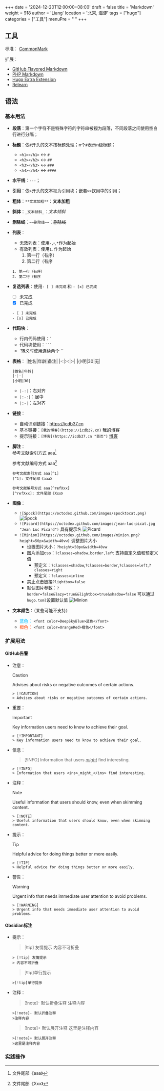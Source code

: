 +++
date = '2024-12-20T12:00:00+08:00'
draft = false
title = 'Markdown'
weight = 918
author = 'Liang'
location = '北京, 海淀'
tags = ["hugo"]
categories = ["工具"]
menuPre = "<i class='fa-fw fab fa-markdown'></i> "
+++

## 工具
标准： [CommonMark](https://commonmark.org/help)

扩展：
* [GitHub Flavored Markdown](https://github.github.com/gfm/)
* [PHP Markdown](https://michelf.ca/projects/php-markdown/extra/)
* [Hugo Extra Extension ](https://github.com/gohugoio/hugo-goldmark-extensions?tab=readme-ov-file#extras-extension)
* [Relearn](https://mcshelby.github.io/hugo-theme-relearn/authoring/markdown/index.html)

## 语法

### 基本用法
* **段落**：第一个字符不是特殊字符的字符串被视为段落，不同段落之间使用空白行进行分隔；
* **标题**：依`#`开头的文本按标题处理；n个`#`表示n级标题；
    * `<h1></h1>` <-> `#`
    * `<h2></h2>` <-> `##`
    * `<h3></h3>` <-> `###`
    * `<h4></h4>` <-> `####`
* **水平线**：`---`；
* **引用**：依`>`开头的文本视为引用块；嵌套`>>`饮用中的引用；
* **粗体**：`**文本加粗**`：**文本加粗**
* **斜体**：`_文本倾斜_`：_文本倾斜_
* **删除线**：`~~删除线~~`：~~删除线~~
* **列表**：
    * 无效列表：使用`-`,`+`,`*`作为起始
    * 有效列表：使用`1.`作为起始
        1. 第一行（有序）
        2. 第二行（有序
    ```
    1. 第一行（有序）
    2. 第二行（有序
    ```
* **复选列表**：使用`- [ ] 未完成` 和 `- [x] 已完成`
    - [ ] 未完成
    - [x] 已完成
    ```
    - [ ] 未完成
    - [x] 已完成
    ```
* **代码块**：
    * 行内代码使用：`` ` ``
    * 代码块使用：`` ``` ``
    * \`转义时使用连续两个 \`\`
* **表格**：
    |姓名|年龄|备注|
    |-:|:-:|:-|
    |小明|30|无|
    ```
    |姓名|年龄|
    |-|-|
    |小明|30|
    ```
    * `|-:|`：右对齐
    * `|:-:|`：居中
    * `|:-|`：左对齐
* **链接**：
    * 自动识别链接：https://icdb37.cn
    * 基本链接：`[我的博客](https://icdb37.cn)` [我的博客](https://icdb37.cn)
    * 提示链接：`[博客](https://icdb37.cn "首页")` [博客](https://icdb37.cn "首页")
* **脚注**：  
    参考文献索引方式 aaa[^1]
    [^1]: 文件尾部《aaa》  

    参考文献编号方式 aaa[^refXxx]  
    [^refXxx]: 文件尾部《Xxx》
    ```
    参考文献索引方式 aaa[^1]
    [^1]: 文件尾部《aaa》  

    参考文献编号方式 aaa[^refXxx]  
    [^refXxx]: 文件尾部《Xxx》
    ```
* **图像**：
    * `![Spock](https://octodex.github.com/images/spocktocat.png)`
    ![Spock](https://himg.bdimg.com/sys/portraitn/item/public.1.e7d11772.t3c66DK50ytbDrLhDniLEg) 
    * `![Picard](https://octodex.github.com/images/jean-luc-picat.jpg "Jean Luc Picard")` 具有提示名
    ![Picard](https://himg.bdimg.com/sys/portraitn/item/public.1.e7d11772.t3c66DK50ytbDrLhDniLEg "Jean Luc Picard")
    * `![Minion](https://octodex.github.com/images/minion.png?height=50px&width=40vw)` 调整图片大小
        * 设置图片大小：`?height=50px&width=40vw`
        * 图片添加css：`?classes=shadow,border,left` 支持自定义值和预定义值
            * 预定义：`?classes=shadow`,`?classes=border`,`?classes=left`,`?classes=right`
            * 预定义：`?classes=inline`
        * 禁止点击链接`?lightbox=false`
        * 默认图片参数：`?border=false&lazy=true&&lightbox=true&shadow=false` 可以通过`hugo.toml`设置默认值
    ![Minion](https://octodex.github.com/images/minion.png?height=50px&width=40vw)

* **文本颜色**：（某些可能不支持）
    * <font color=DeepSkyBlue>蓝色：</font> `<font color=DeepSkyBlue>蓝色</font>`
    * <font color=OrangeRed>橙色：</font> `<font color=OrangeRed>橙色</font>`

### 扩展用法
#### GitHub告警
* 注意：
    > [!CAUTION]
    > Advises about risks or negative outcomes of certain actions.
    ```
    > [!CAUTION]
    > Advises about risks or negative outcomes of certain actions.
    ```
* 重要：
    > [!IMPORTANT]
    > Key information users need to know to achieve their goal.
    ```
    > [!IMPORTANT]
    > Key information users need to know to achieve their goal.
    ```
* 信息：
    > [!INFO]
    > Information that users <ins>_might_</ins> find interesting.
    ```
    > [!INFO]
    > Information that users <ins>_might_</ins> find interesting.
    ```
* 注释：
    > [!NOTE]
    > Useful information that users should know, even when skimming content.
    ```
    > [!NOTE]
    > Useful information that users should know, even when skimming content.
    ```
* 提示：
    > [!TIP]
    > Helpful advice for doing things better or more easily.
    ```
    > [!TIP]
    > Helpful advice for doing things better or more easily.
    ```
* 警告：
    > [!WARNING]
    > Urgent info that needs immediate user attention to avoid problems.
    ```
    > [!WARNING]
    > Urgent info that needs immediate user attention to avoid problems.
    ```
#### Obsidian标注
* 提示：
    > [!tip] 友情提示
    > 内容不可折叠
    ```
    > [!tip] 友情提示
    > 内容不可折叠
    ```
    >[!tip]单行提示
    ```
    >[!tip]单行提示
    ```
* 注释：
    >[!note]- 默认折叠注释
    >注释内容
    ```
    >[!note]- 默认折叠注释
    >注释内容
    ```
    >[!note]+ 默认展开注释
    >这里是注释内容
    ```
    >[!note]+ 默认展开注释
    >这里是注释内容
    ```

### 实践操作
